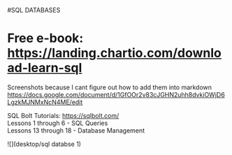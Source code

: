 #SQL DATABASES
# Free e-book: https://landing.chartio.com/download-learn-sql <br>
Screenshots because I cant figure out how to add them into markdown <br>
https://docs.google.com/document/d/1GfOOr2v83cJGHN2uhh8dvkiOWjD6LgzkMJNMxNcN4ME/edit <br>

SQL Bolt Tutorials: https://sqlbolt.com/ <br>
Lessons 1 through 6 - SQL Queries <br>
Lessons 13 through 18 - Database Management <br>

![](desktop/sql databse 1)<br>
![]()<br>
![]()<br>
![]()<br>
![]()<br>
![]()<br>
